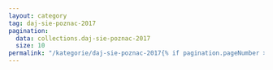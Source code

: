 ```yaml
---
layout: category
tag: daj-sie-poznac-2017
pagination:
  data: collections.daj-sie-poznac-2017
  size: 10
permalink: "/kategorie/daj-sie-poznac-2017{% if pagination.pageNumber > 0 %}/strona-{{ pagination.pageNumber | plus: 1}}{% endif %}/index.html"
---
```


